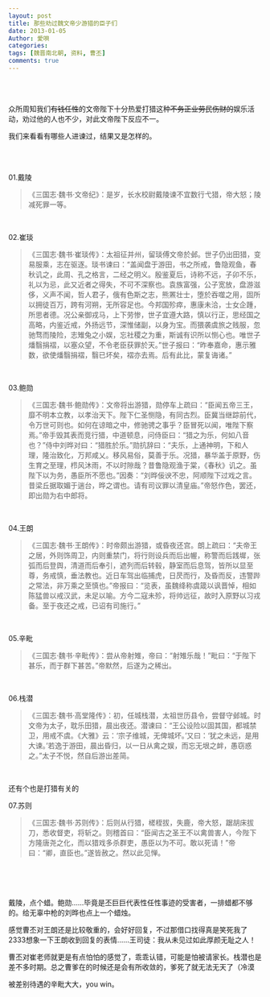 ```yaml
---
layout: post
title: 那些劝过魏文帝少游猎的臣子们
date: 2013-01-05
Author: 愛唄
categories: 
tags: [魏晋南北朝, 资料, 曹丕]
comments: true
--- 
```


<br>
<br>

众所周知我们~~有钱任性~~的文帝陛下十分热爱打猎这种~~不务正业劳民伤财的~~娱乐活动，劝过他的人也不少，对此文帝陛下反应不一。

我们来看看有哪些人进谏过，结果又是怎样的。

<br>
<br>

01.戴陵

>《三国志·魏书·文帝纪》：是岁，长水校尉戴陵谏不宜数行弋猎，帝大怒；陵减死罪一等。

<br>

02.崔琰

>《三国志·魏书·崔琰传》：太祖征并州，留琰傅文帝於邺。世子仍出田猎，变易服乘，志在驱逐。琰书谏曰：“盖闻盘于游田，书之所戒，鲁隐观鱼，春秋讥之，此周、孔之格言，二经之明义。殷鉴夏后，诗称不远，子卯不乐，礼以为忌，此又近者之得失，不可不深察也。袁族富强，公子宽放，盘游滋侈，义声不闻，哲人君子，俄有色斯之志，熊罴壮士，堕於吞噬之用，固所以拥徒百万，跨有河朔，无所容足也。今邦国殄瘁，惠康未洽，士女企踵，所思者德。况公亲御戎马，上下劳惨，世子宜遵大路，慎以行正，思经国之高略，内鉴近戒，外扬远节，深惟储副，以身为宝。而猥袭虞旅之贱服，忽驰骛而陵险，志雉兔之小娱，忘社稷之为重，斯诚有识所以恻心也。唯世子燔翳捐褶，以塞众望，不令老臣获罪於天。”世子报曰：“昨奉嘉命，惠示雅数，欲使燔翳捐褶，翳已坏矣，褶亦去焉。后有此比，蒙复诲诸。”

<br>

03.鲍勋

>《三国志·魏书·鲍勋传》：文帝将出游猎，勋停车上疏曰：“臣闻五帝三王，靡不明本立教，以孝治天下。陛下仁圣恻隐，有同古烈。臣冀当继踪前代，令万世可则也。如何在谅暗之中，修驰骋之事乎？臣冒死以闻，唯陛下察焉。”帝手毁其表而竞行猎，中道顿息，问侍臣曰：“猎之为乐，何如八音也？”侍中刘晔对曰：“猎胜於乐。”勋抗辞曰：“夫乐，上通神明，下和人理，隆治致化，万邦咸乂。移风易俗，莫善于乐。况猎，暴华盖于原野，伤生育之至理，栉风沐雨，不以时隙哉？昔鲁隐观渔于棠，《春秋》讥之。虽陛下以为务，愚臣所不愿也。”因奏：“刘晔佞谀不忠，阿顺陛下过戏之言。昔梁丘据取媚于遄台，晔之谓也。请有司议罪以清皇庙。”帝怒作色，罢还，即出勋为右中郎将。

<br>

04.王朗

>《三国志·魏书·王朗传》：时帝颇出游猎，或昏夜还宫。朗上疏曰：“夫帝王之居，外则饰周卫，内则重禁门，将行则设兵而后出幄，称警而后践墀，张弧而后登舆，清道而后奉引，遮列而后转毂，静室而后息驾，皆所以显至尊，务戒慎，垂法教也。近日车驾出临捕虎，日昃而行，及昏而反，违警跸之常法，非万乘之至慎也。”帝报曰：“览表，虽魏绛称虞箴以讽晋悼，相如陈猛兽以戒汉武，未足以喻。方今二寇未殄，将帅远征，故时入原野以习戎备。至于夜还之戒，已诏有司施行。”

<br>

05.辛毗

>《三国志·魏书·辛毗传》：尝从帝射雉，帝曰：“射雉乐哉！”毗曰：“于陛下甚乐，而于群下甚苦。”帝默然，后遂为之稀出。

<br>

06.栈潜

>《三国志·魏书·高堂隆传》：初，任城栈潜，太祖世历县令，尝督守邺城。时文帝为太子，耽乐田猎，晨出夜还。潜谏曰：“王公设险以固其国，都城禁卫，用戒不虞。《大雅》云：‘宗子维城，无俾城坏。’又曰：‘犹之未远，是用大谏。’若逸于游田，晨出昏归，以一日从禽之娱，而忘无垠之衅，愚窃惑之。”太子不悦，然自后游出差简。

<br>

还有个也是打猎有关的

07.苏则

>《三国志·魏书·苏则传》：后则从行猎，槎桎拔，失鹿，帝大怒，踞胡床拔刀，悉收督吏，将斩之。则稽首曰：“臣闻古之圣王不以禽兽害人，今陛下方隆唐尧之化，而以猎戏多杀群吏，愚臣以为不可。敢以死请！”帝曰：“卿，直臣也。”遂皆赦之。然以此见惮。

<br>
<br>
<br>

戴陵，点个蜡。鲍勋……毕竟是丕巨巨代表性任性事迹的受害者，一排蜡都不够的。给无辜中枪的刘晔也点上一个蜡烛。

感觉曹丕对王朗还是比较敬重的，会好好回复，不过那借口找得真是笑死我了2333想象一下王朗收到回复的表情……王司徒：我从未见过如此厚颜无耻之人！

曹丕对崔老师就更是有点怕怕的感觉了，乖乖认错，可能是怕被请家长。栈潜也是差不多时期。总之曹爹在的时候还是会有所收敛的，爹死了就无法无天了（冷漠

被差别待遇的辛毗大大，you win。

<br>
